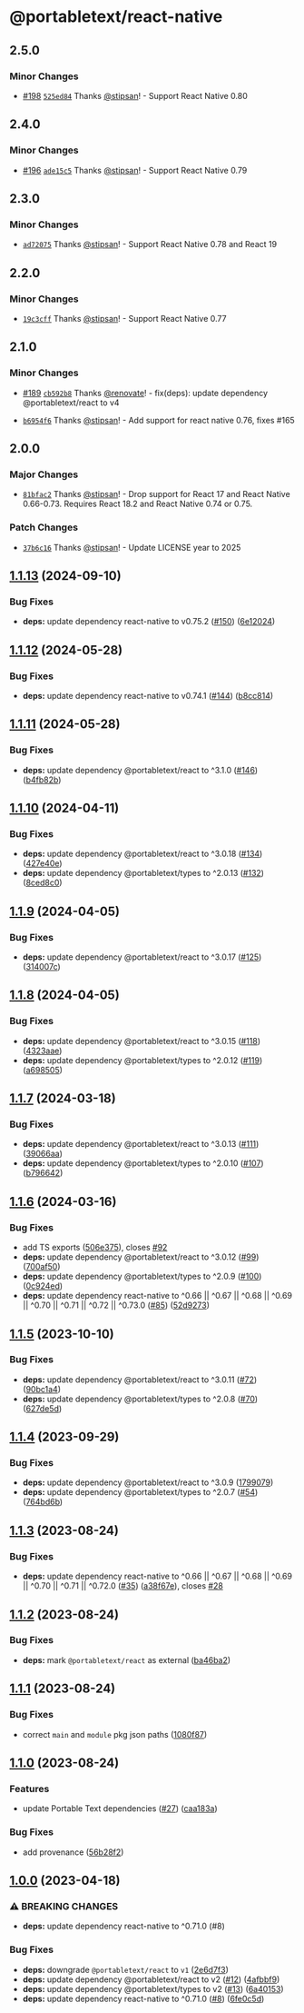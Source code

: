 # @portabletext/react-native

## 2.5.0

### Minor Changes

- [#198](https://github.com/portabletext/react-native-portabletext/pull/198) [`525ed84`](https://github.com/portabletext/react-native-portabletext/commit/525ed848b8312b466095ab19751e39fd102b3cbf) Thanks [@stipsan](https://github.com/stipsan)! - Support React Native 0.80

## 2.4.0

### Minor Changes

- [#196](https://github.com/portabletext/react-native-portabletext/pull/196) [`ade15c5`](https://github.com/portabletext/react-native-portabletext/commit/ade15c5458736c211e28820cd0e4299ba5242ee8) Thanks [@stipsan](https://github.com/stipsan)! - Support React Native 0.79

## 2.3.0

### Minor Changes

- [`ad72075`](https://github.com/portabletext/react-native-portabletext/commit/ad720750ea285d94e643a504763a256aa80d6dbc) Thanks [@stipsan](https://github.com/stipsan)! - Support React Native 0.78 and React 19

## 2.2.0

### Minor Changes

- [`19c3cff`](https://github.com/portabletext/react-native-portabletext/commit/19c3cff1ec5826c015316f05453d3443f25b1881) Thanks [@stipsan](https://github.com/stipsan)! - Support React Native 0.77

## 2.1.0

### Minor Changes

- [#189](https://github.com/portabletext/react-native-portabletext/pull/189) [`cb592b8`](https://github.com/portabletext/react-native-portabletext/commit/cb592b8401f73e70da8358a479ed57e1c11017e8) Thanks [@renovate](https://github.com/apps/renovate)! - fix(deps): update dependency @portabletext/react to v4

- [`b6954f6`](https://github.com/portabletext/react-native-portabletext/commit/b6954f6ec3a565653dc4e67914a8637a8c4f91df) Thanks [@stipsan](https://github.com/stipsan)! - Add support for react native 0.76, fixes #165

## 2.0.0

### Major Changes

- [`81bfac2`](https://github.com/portabletext/react-native-portabletext/commit/81bfac236239b8920571f805ace58ffa878093c3) Thanks [@stipsan](https://github.com/stipsan)! - Drop support for React 17 and React Native 0.66-0.73. Requires React 18.2 and React Native 0.74 or 0.75.

### Patch Changes

- [`37b6c16`](https://github.com/portabletext/react-native-portabletext/commit/37b6c1627a0aec5a3e250668849e4efe4d3f2bb4) Thanks [@stipsan](https://github.com/stipsan)! - Update LICENSE year to 2025

## [1.1.13](https://github.com/portabletext/react-native-portabletext/compare/v1.1.12...v1.1.13) (2024-09-10)

### Bug Fixes

- **deps:** update dependency react-native to v0.75.2 ([#150](https://github.com/portabletext/react-native-portabletext/issues/150)) ([6e12024](https://github.com/portabletext/react-native-portabletext/commit/6e12024780db193850e3e83822d0b2d7550aa995))

## [1.1.12](https://github.com/portabletext/react-native-portabletext/compare/v1.1.11...v1.1.12) (2024-05-28)

### Bug Fixes

- **deps:** update dependency react-native to v0.74.1 ([#144](https://github.com/portabletext/react-native-portabletext/issues/144)) ([b8cc814](https://github.com/portabletext/react-native-portabletext/commit/b8cc8147fc3c8e31229de159eee7728599e7e344))

## [1.1.11](https://github.com/portabletext/react-native-portabletext/compare/v1.1.10...v1.1.11) (2024-05-28)

### Bug Fixes

- **deps:** update dependency @portabletext/react to ^3.1.0 ([#146](https://github.com/portabletext/react-native-portabletext/issues/146)) ([b4fb82b](https://github.com/portabletext/react-native-portabletext/commit/b4fb82bee906cf42e0c62ab89a14da82b51b04af))

## [1.1.10](https://github.com/portabletext/react-native-portabletext/compare/v1.1.9...v1.1.10) (2024-04-11)

### Bug Fixes

- **deps:** update dependency @portabletext/react to ^3.0.18 ([#134](https://github.com/portabletext/react-native-portabletext/issues/134)) ([427e40e](https://github.com/portabletext/react-native-portabletext/commit/427e40eeb7c55e7f17e325fb26c6a447600bb2ca))
- **deps:** update dependency @portabletext/types to ^2.0.13 ([#132](https://github.com/portabletext/react-native-portabletext/issues/132)) ([8ced8c0](https://github.com/portabletext/react-native-portabletext/commit/8ced8c0b46ec81eedb83f2538995c9b06ff6ee49))

## [1.1.9](https://github.com/portabletext/react-native-portabletext/compare/v1.1.8...v1.1.9) (2024-04-05)

### Bug Fixes

- **deps:** update dependency @portabletext/react to ^3.0.17 ([#125](https://github.com/portabletext/react-native-portabletext/issues/125)) ([314007c](https://github.com/portabletext/react-native-portabletext/commit/314007c19acd605af03e33e1b35ebaa55fd9825c))

## [1.1.8](https://github.com/portabletext/react-native-portabletext/compare/v1.1.7...v1.1.8) (2024-04-05)

### Bug Fixes

- **deps:** update dependency @portabletext/react to ^3.0.15 ([#118](https://github.com/portabletext/react-native-portabletext/issues/118)) ([4323aae](https://github.com/portabletext/react-native-portabletext/commit/4323aae34b8f6e6d38192e710c236d86226f8e40))
- **deps:** update dependency @portabletext/types to ^2.0.12 ([#119](https://github.com/portabletext/react-native-portabletext/issues/119)) ([a698505](https://github.com/portabletext/react-native-portabletext/commit/a6985055e31f28a824ff105bea86b09bf04f285b))

## [1.1.7](https://github.com/portabletext/react-native-portabletext/compare/v1.1.6...v1.1.7) (2024-03-18)

### Bug Fixes

- **deps:** update dependency @portabletext/react to ^3.0.13 ([#111](https://github.com/portabletext/react-native-portabletext/issues/111)) ([39066aa](https://github.com/portabletext/react-native-portabletext/commit/39066aa2429e3c9b3fa0d0399b82a5120de5b191))
- **deps:** update dependency @portabletext/types to ^2.0.10 ([#107](https://github.com/portabletext/react-native-portabletext/issues/107)) ([b796642](https://github.com/portabletext/react-native-portabletext/commit/b796642147a27f26fca14fedb60b5b1fbfccd4d2))

## [1.1.6](https://github.com/portabletext/react-native-portabletext/compare/v1.1.5...v1.1.6) (2024-03-16)

### Bug Fixes

- add TS exports ([506e375](https://github.com/portabletext/react-native-portabletext/commit/506e3755b9f61f2ef1cdf72ea282ddb1ac5b7780)), closes [#92](https://github.com/portabletext/react-native-portabletext/issues/92)
- **deps:** update dependency @portabletext/react to ^3.0.12 ([#99](https://github.com/portabletext/react-native-portabletext/issues/99)) ([700af50](https://github.com/portabletext/react-native-portabletext/commit/700af509ed5d197bbeadf4dfaf78cabaffc43418))
- **deps:** update dependency @portabletext/types to ^2.0.9 ([#100](https://github.com/portabletext/react-native-portabletext/issues/100)) ([0c924ed](https://github.com/portabletext/react-native-portabletext/commit/0c924ed2f521a0255ecde564ee878c7257c5da2a))
- **deps:** update dependency react-native to ^0.66 || ^0.67 || ^0.68 || ^0.69 || ^0.70 || ^0.71 || ^0.72 || ^0.73.0 ([#85](https://github.com/portabletext/react-native-portabletext/issues/85)) ([52d9273](https://github.com/portabletext/react-native-portabletext/commit/52d9273744fd941d8d2f66e675483aae54d60bc7))

## [1.1.5](https://github.com/portabletext/react-native-portabletext/compare/v1.1.4...v1.1.5) (2023-10-10)

### Bug Fixes

- **deps:** update dependency @portabletext/react to ^3.0.11 ([#72](https://github.com/portabletext/react-native-portabletext/issues/72)) ([90bc1a4](https://github.com/portabletext/react-native-portabletext/commit/90bc1a4ca70ef2c25c248b0755a092c5a613b4da))
- **deps:** update dependency @portabletext/types to ^2.0.8 ([#70](https://github.com/portabletext/react-native-portabletext/issues/70)) ([627de5d](https://github.com/portabletext/react-native-portabletext/commit/627de5d8242165a14f885124a6e2fc5898820111))

## [1.1.4](https://github.com/portabletext/react-native-portabletext/compare/v1.1.3...v1.1.4) (2023-09-29)

### Bug Fixes

- **deps:** update dependency @portabletext/react to ^3.0.9 ([1799079](https://github.com/portabletext/react-native-portabletext/commit/17990795201fc7da7976a6ae2c2ac8c20320f0f5))
- **deps:** update dependency @portabletext/types to ^2.0.7 ([#54](https://github.com/portabletext/react-native-portabletext/issues/54)) ([764bd6b](https://github.com/portabletext/react-native-portabletext/commit/764bd6b467195e2d66a9ba5f973b02df6477a88a))

## [1.1.3](https://github.com/portabletext/react-native-portabletext/compare/v1.1.2...v1.1.3) (2023-08-24)

### Bug Fixes

- **deps:** update dependency react-native to ^0.66 || ^0.67 || ^0.68 || ^0.69 || ^0.70 || ^0.71 || ^0.72.0 ([#35](https://github.com/portabletext/react-native-portabletext/issues/35)) ([a38f67e](https://github.com/portabletext/react-native-portabletext/commit/a38f67e3e8b2ad8bac78ac32c65b6cc64cf17388)), closes [#28](https://github.com/portabletext/react-native-portabletext/issues/28)

## [1.1.2](https://github.com/portabletext/react-native-portabletext/compare/v1.1.1...v1.1.2) (2023-08-24)

### Bug Fixes

- **deps:** mark `@portabletext/react` as external ([ba46ba2](https://github.com/portabletext/react-native-portabletext/commit/ba46ba22432aca11cfd6f07ab078d03f8273978e))

## [1.1.1](https://github.com/portabletext/react-native-portabletext/compare/v1.1.0...v1.1.1) (2023-08-24)

### Bug Fixes

- correct `main` and `module` pkg json paths ([1080f87](https://github.com/portabletext/react-native-portabletext/commit/1080f8785661956c918da4ead4b0cbea3f4246ea))

## [1.1.0](https://github.com/portabletext/react-native-portabletext/compare/v1.0.0...v1.1.0) (2023-08-24)

### Features

- update Portable Text dependencies ([#27](https://github.com/portabletext/react-native-portabletext/issues/27)) ([caa183a](https://github.com/portabletext/react-native-portabletext/commit/caa183aab7044586ce32bc3860dfc53cb2294a11))

### Bug Fixes

- add provenance ([56b28f2](https://github.com/portabletext/react-native-portabletext/commit/56b28f22009f90aefadbaf9ea8ea7909fc7541c2))

## [1.0.0](https://github.com/portabletext/react-native-portabletext/compare/v0.0.3...v1.0.0) (2023-04-18)

### ⚠ BREAKING CHANGES

- **deps:** update dependency react-native to ^0.71.0 (#8)

### Bug Fixes

- **deps:** downgrade `@portabletext/react` to `v1` ([2e6d7f3](https://github.com/portabletext/react-native-portabletext/commit/2e6d7f39c3a4d3577f4f1781a31dff0594086bfb))
- **deps:** update dependency @portabletext/react to v2 ([#12](https://github.com/portabletext/react-native-portabletext/issues/12)) ([4afbbf9](https://github.com/portabletext/react-native-portabletext/commit/4afbbf99d41888491a7b6cbb3986f2e1793e54e6))
- **deps:** update dependency @portabletext/types to v2 ([#13](https://github.com/portabletext/react-native-portabletext/issues/13)) ([6a40153](https://github.com/portabletext/react-native-portabletext/commit/6a40153a4e048f36f4dde32eec96841eff1edc08))
- **deps:** update dependency react-native to ^0.71.0 ([#8](https://github.com/portabletext/react-native-portabletext/issues/8)) ([6fe0c5d](https://github.com/portabletext/react-native-portabletext/commit/6fe0c5dfdbd3cc991fd36267c3a4e358e2b22ebb))
